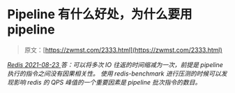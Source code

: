 <!--yml
category: 未分类
date: 0001-01-01 00:00:00
--->

# Pipeline 有什么好处，为什么要用 pipeline

> 原文：[https://zwmst.com/2333.html](https://zwmst.com/2333.html)

   [ *Redis* ](https://zwmst.com/redis)*[ <time datetime="2021-08-23T09:49:05+08:00"> 2021-08-23 </time> ](https://zwmst.com/2333.html)  答：可以将多次 IO 往返的时间缩减为一次，前提是 pipeline 执行的指令之间没有因果相关性。
使用 redis-benchmark 进行压测的时候可以发现影响 redis 的 QPS 峰值的一个重要因素是 pipeline 批次指令的数目。*